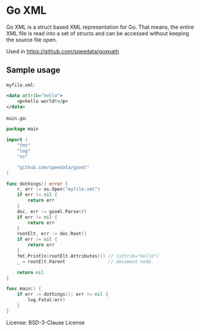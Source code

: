 # Go XML

Go XML is a struct based XML representation for Go. That means, the entire XML
file is read into a set of structs and can be accessed without keeping the
source file open.

Used in https://github.com/speedata/goxpath

## Sample usage

`myfile.xml`:

```xml
<data attrib="hello">
    <p>hello world!</p>
</data>
```

`main.go`:

```go
package main

import (
	"fmt"
	"log"
	"os"

	"github.com/speedata/goxml"
)

func dothings() error {
	r, err := os.Open("myfile.xml")
	if err != nil {
		return err
	}
	doc, err := goxml.Parse(r)
	if err != nil {
		return err
	}
	rootElt, err := doc.Root()
	if err != nil {
		return err
	}
	fmt.Println(rootElt.Attributes()) // [attrib="hello"]
	_ = rootElt.Parent                // document node

	return nil
}

func main() {
	if err := dothings(); err != nil {
		log.Fatal(err)
	}
}
```



License: BSD-3-Clause License
